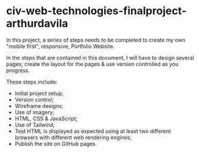 # civ-web-technologies-finalproject-arthurdavila

In this project, a series of steps needs to be completed to create my own "mobile first",  responsive, Portfolio Website.

In the steps that are contained in this document, I will have to design several pages, create the layout for the pages & use version controlled as you progress.

These steps include:

* Initial project setup;
* Version control;
* Wireframe designs;
* Use of imagery;
* HTML, CSS & JavaScript;
* Use of Tailwind;
* Test HTML is displayed as expected using at least two different browsers with different web rendering engines;
* Publish the site on GitHub pages.